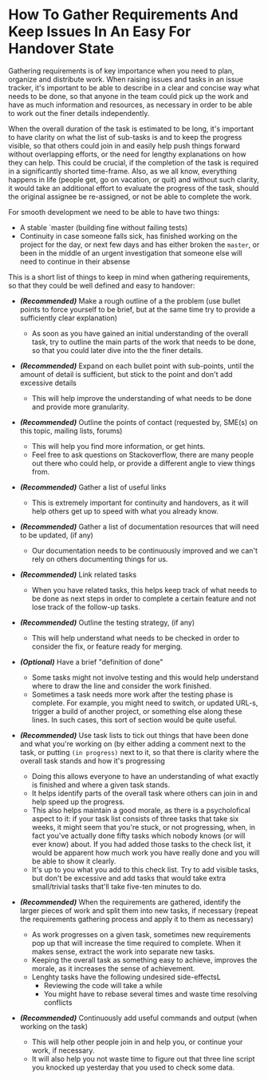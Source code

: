 # How To Gather Requirements And Keep Issues In An Easy For Handover State

Gathering requirements is of key importance when you need to plan, organize and distribute work. When raising issues and tasks in an issue tracker, it's important to be able to describe in a clear and concise way what needs to be done, so that anyone in the team could pick up the work and have as much information and resources, as necessary in order to be able to work out the finer details independently.

When the overall duration of the task is estimated to be long, it's important to have clarity on what the list of sub-tasks is and to keep the progress visible, so that others could join in and easily help push things forward without overlapping efforts, or the need for lengthy explanations on how they can help. This could be crucial, if the completion of the task is required in a significantly shorted time-frame. Also, as we all know, everything happens in life (people get, go on vacation, or quit) and without such clarity, it would take an additional effort to evaluate the progress of the task, should the original assignee be re-assigned, or not be able to complete the work.

For smooth development we need to be able to have two things:
* A stable `master (building fine without failing tests)
* Continuity in case someone falls sick, has finished working on the project for the day, or next few days and has either broken the `master`, or been in the middle of an urgent investigation that someone else will need to continue in their absense

This is a short list of things to keep in mind when gathering requirements, so that they could be well defined and easy to handover:

* __*(Recommended)*__ Make a rough outline of a the problem (use bullet points to force yourself to be brief, but at the same time try to provide a sufficiently clear explanation)

  * As soon as you have gained an initial understanding of the overall task, try to outline the main parts of the work that needs to be done, so that you could later dive into the the finer details.

* __*(Recommended)*__ Expand on each bullet point with sub-points, until the amount of detail is sufficient, but stick to the point and don't add excessive details

  * This will help improve the understanding of what needs to be done and provide more granularity.

* __*(Recommended)*__ Outline the points of contact (requested by, SME(s) on this topic, mailing lists, forums)

  * This will help you find more information, or get hints.
  * Feel free to ask questions on Stackoverflow, there are many people out there who could help, or provide a different angle to view things from.

* __*(Recommended)*__ Gather a list of useful links

  * This is extremely important for continuity and handovers, as it will help others get up to speed with what you already know.

* __*(Recommended)*__ Gather a list of documentation resources that will need to be updated, (if any)

  * Our documentation needs to be continuously improved and we can't rely on others documenting things for us.

* __*(Recommended)*__ Link related tasks

  * When you have related tasks, this helps keep track of what needs to be done as next steps in order to complete a certain feature and not lose track of the follow-up tasks.

* __*(Recommended)*__ Outline the testing strategy, (if any)

  * This will help understand what needs to be checked in order to consider the fix, or feature ready for merging.

* __*(Optional)*__ Have a brief "definition of done"

  * Some tasks might not involve testing and this would help understand where to draw the line and consider the work finished.
  * Sometimes a task needs more work after the testing phase is complete. For example, you might need to switch, or updated URL-s, trigger a build of another project, or something else along these lines. In such cases, this sort of section would be quite useful.

* __*(Recommended)*__ Use task lists to tick out things that have been done and what you're working on (by either adding a comment next to the task, or putting `(in progress)` next to it, so that there is clarity where the overall task
  stands and how it's progressing
  
  * Doing this allows everyone to have an understanding of what exactly is finished and where a given task stands.
  * It helps identify parts of the overall task where others can join in and help speed up the progress.
  * This also helps maintain a good morale, as there is a psycholofical aspect to it: if your task list consists of three tasks that take six weeks, it might seem that you're stuck, or not progressing, when, in fact you've actually done fifty tasks which nobody knows (or will ever know) about. If you had added those tasks to the check list, it would be apparent how much work you have really done and you will be able to show it clearly.
  * It's up to you what you add to this check list. Try to add visible tasks, but don't be excessive and add tasks that would take extra small/trivial tasks that'll take five-ten minutes to do.
  
* __*(Recommended)*__ When the requirements are gathered, identify the larger pieces of work and split them into new tasks, if necessary
  (repeat the requirements gathering process and apply it to them as necessary)
  
  * As work progresses on a given task, sometimes new requirements pop up that will increase the time required to complete. When it makes sense, extract the work into separate new tasks.
  * Keeping the overall task as something easy to achieve, improves the morale, as it increases the sense of achievement.
  * Lenghty tasks have the following undesired side-effectsL
    * Reviewing the code will take a while
    * You might have to rebase several times and waste time resolving conflicts
  
* __*(Recommended)*__ Continuously add useful commands and output (when working on the task)
  
  * This will help other people join in and help you, or continue your work, if necessary.
  * It will also help you not waste time to figure out that three line script you knocked up yesterday that you used to check some data.


